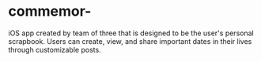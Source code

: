 # commemor-

iOS app created by team of three that is designed to be the user's personal scrapbook. Users can create, view, and share important dates in their lives through customizable posts.
